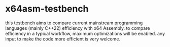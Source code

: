 # x64asm-testbench

this testbench aims to compare current mainstream programming languages (mainly C++22) efficiency with x64 Assembly. to compare efficiency in a typical workflow, maximum optimizations will be enabled. any input to make the code more efficient is very welcome.
